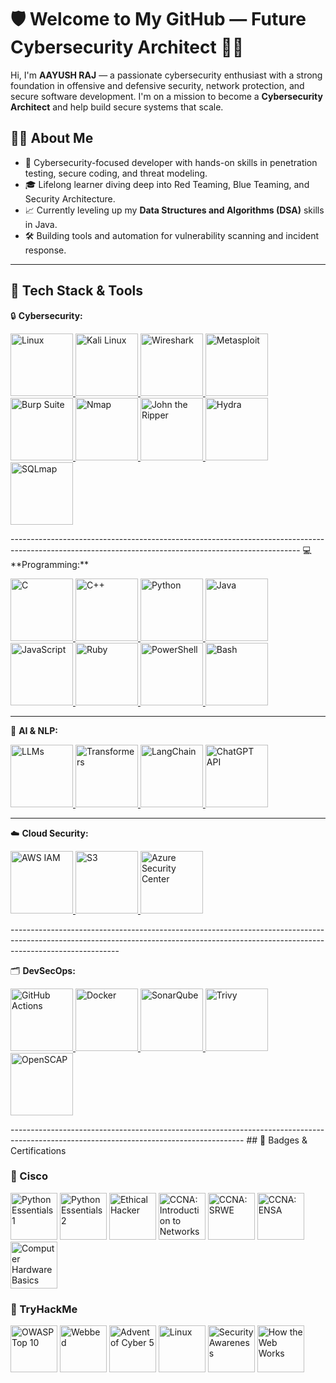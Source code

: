 # 🛡️ Welcome to My GitHub — Future Cybersecurity Architect 👨‍💻

Hi, I'm **AAYUSH RAJ** — a passionate cybersecurity enthusiast with a strong foundation in offensive and defensive security, network protection, and secure software development. I'm on a mission to become a **Cybersecurity Architect** and help build secure systems that scale.

## 👨‍💻 About Me
- 🔐 Cybersecurity-focused developer with hands-on skills in penetration testing, secure coding, and threat modeling.
- 🎓 Lifelong learner diving deep into Red Teaming, Blue Teaming, and Security Architecture.
- 📈 Currently leveling up my **Data Structures and Algorithms (DSA)** skills in Java.
- 🛠️ Building tools and automation for vulnerability scanning and incident response.
-----------------------------------------------------------------------------------------------------------------------------------------------------------------------------------------------------------------------------------------------------------------------------------------------
## 🧰 Tech Stack & Tools

🔒 **Cybersecurity:**  
<p align="left">
  <!-- Linux -->
  <a href="https://www.linux.org/" title="Linux">
    <img src="https://cdn.jsdelivr.net/gh/devicons/devicon/icons/linux/linux-original.svg" width="100" alt="Linux"/>
  </a>

  <!-- Kali Linux -->
  <a href="https://www.kali.org/" title="Kali Linux">
    <img src="https://upload.wikimedia.org/wikipedia/commons/2/2b/Kali-dragon-icon.svg" width="100" alt="Kali Linux"/>
  </a>

  <!-- Wireshark -->
  <a href="https://www.wireshark.org/" title="Wireshark">
    <img src="https://www.wireshark.org/_astro/wireshark-logo-big.CkRjSOaC_2eT4Ah.png" width="100" alt="Wireshark"/>
  </a>

  <!-- Metasploit -->
  <a href="https://www.metasploit.com/" title="Metasploit">
    <img src="https://media.licdn.com/dms/image/v2/C5633AQHz6xjHG_s0fQ/productpage-image_1128_635/productpage-image_1128_635/0/1626341063105/isoc24_b_v__metasploit_rapid7_image?e=2147483647&v=beta&t=5nKtSmBtM7ZjgxteR6bOl4Q0MqV7dT0t5BUvsuGNgM4" width="100" alt="Metasploit"/>
  </a>

  <!-- Burp Suite -->
  <a href="https://portswigger.net/burp" title="Burp Suite">
    <img src="https://avatars.githubusercontent.com/u/8943532?s=200&v=4" width="100" alt="Burp Suite"/>
  </a>

  <!-- Nmap -->
  <a href="https://nmap.org/" title="Nmap">
    <img src="https://nmap.org/images/sitelogo-2x.png" width="100" alt="Nmap"/>
  </a>

  <!-- John the Ripper -->
  <a href="https://www.openwall.com/john/" title="John the Ripper">
    <img src="https://www.openwall.com/john/tshirt1.png" width="100" alt="John the Ripper"/>
  </a>

  <!-- Hydra -->
  <a href="https://github.com/vanhauser-thc/thc-hydra" title="Hydra">
    <img src="https://www.hydradongle.com/theme_front/img/logo.png" width="100" alt="Hydra"/>
  </a>

  <!-- SQLmap -->
  <a href="https://sqlmap.org/" title="SQLmap">
    <img src="https://upload.wikimedia.org/wikipedia/commons/thumb/4/4f/Sqlmap_logo.png/800px-Sqlmap_logo.png" width="100" alt="SQLmap"/>
  </a>
</p>
------------------------------------------------------------------------------------------------------------------------------------------------------
💻 **Programming:**  

<p align="left">
  <!-- C -->
  <a href="https://en.wikipedia.org/wiki/C_(programming_language)" title="C">
    <img src="https://cdn.jsdelivr.net/gh/devicons/devicon/icons/c/c-original.svg" width="100" alt="C"/>
  </a>

  <!-- C++ -->
  <a href="https://isocpp.org/" title="C++">
    <img src="https://cdn.jsdelivr.net/gh/devicons/devicon/icons/cplusplus/cplusplus-original.svg" width="100" alt="C++"/>
  </a>

  <!-- Python -->
  <a href="https://www.python.org/" title="Python">
    <img src="https://cdn.jsdelivr.net/gh/devicons/devicon/icons/python/python-original.svg" width="100" alt="Python"/>
  </a>

  <!-- Java -->
  <a href="https://www.java.com/" title="Java">
    <img src="https://cdn.jsdelivr.net/gh/devicons/devicon/icons/java/java-original.svg" width="100" alt="Java"/>
  </a>
  
  <!-- JavaScript -->
  <a href="https://developer.mozilla.org/en-US/docs/Web/JavaScript" title="JavaScript">
    <img src="https://cdn.jsdelivr.net/gh/devicons/devicon/icons/javascript/javascript-original.svg" width="100" alt="JavaScript"/>
  </a>

  <!-- Ruby -->
  <a href="https://www.ruby-lang.org/" title="Ruby">
    <img src="https://cdn.jsdelivr.net/gh/devicons/devicon/icons/ruby/ruby-original.svg" width="100" alt="Ruby"/>
  </a>

  <!-- PowerShell -->
  <a href="https://learn.microsoft.com/en-us/powershell/" title="PowerShell">
    <img src="https://upload.wikimedia.org/wikipedia/commons/2/2f/PowerShell_5.0_icon.png" width="100" alt="PowerShell"/>
  </a>

  <!-- Bash -->
  <a href="https://www.gnu.org/software/bash/" title="Bash">
    <img src="https://upload.wikimedia.org/wikipedia/commons/4/4b/Bash_Logo_Colored.svg" width="100" alt="Bash"/>
  </a>
</p>

----------------------------------------------------------------------------------------------------------------------------------------------------------------------------------
🧠 **AI & NLP:**  
<p align="left">
  <!-- LLMs -->
  <a href="https://huggingface.co/docs/transformers/" title="LLMs">
    <img src="https://cdn-icons-png.flaticon.com/512/4248/4248443.png" width="100" alt="LLMs"/>
  </a>

  <!-- Transformers -->
  <a href="https://huggingface.co/transformers/" title="Transformers (HuggingFace)">
    <img src="https://huggingface.co/front/assets/huggingface_logo-noborder.svg" width="100" alt="Transformers"/>
  </a>

  <!-- LangChain -->
  <a href="https://www.langchain.com/" title="LangChain">
    <img src="https://avatars.githubusercontent.com/u/139914772?s=200&v=4" width="100" alt="LangChain"/>
  </a>

  <!-- ChatGPT API -->
  <a href="https://platform.openai.com/docs/" title="ChatGPT API">
    <img src="https://cdn-icons-png.flaticon.com/512/11823/11823442.png" width="100" alt="ChatGPT API"/>
  </a>
</p>

------------------------------------------------------------------------------------------------------------------------------------------------------------------------------
☁️ **Cloud Security:**  
<p align="left">
  <!-- AWS IAM -->
  <a href="https://aws.amazon.com/iam/" title="AWS IAM">
    <img src="https://a0.awsstatic.com/libra-css/images/logos/aws_logo_smile_1200x630.png" width="100" alt="AWS IAM"/>
  </a>

  <!-- S3 Security -->
  <a href="https://docs.aws.amazon.com/AmazonS3/latest/userguide/security-best-practices.html" title="S3 Security">
    <img src="https://upload.wikimedia.org/wikipedia/commons/f/fb/Amazon-S3-Logo.svg" width="100" alt="S3"/>
  </a>

  <!-- Azure Security Center -->
  <a href="https://learn.microsoft.com/en-us/azure/security-center/" title="Azure Security Center">
    <img src="https://azure.microsoft.com/svghandler/security-center?width=600&height=315" width="100" alt="Azure Security Center"/>
  </a>
</p>
---------------------------------------------------------------------------------------------------------------------------------------------------------------------------------------

🗂️ **DevSecOps:**  
<p align="left">
  <!-- GitHub Actions -->
  <a href="https://github.com/features/actions" title="GitHub Actions">
    <img src="https://github.githubassets.com/images/modules/logos_page/GitHub-Mark.png" width="100" alt="GitHub Actions"/>
  </a>

  <!-- Docker -->
  <a href="https://www.docker.com/" title="Docker">
    <img src="https://cdn.jsdelivr.net/gh/devicons/devicon/icons/docker/docker-original.svg" width="100" alt="Docker"/>
  </a>

  <!-- SonarQube -->
  <a href="https://www.sonarqube.org/" title="SonarQube">
    <img src="https://www.sonarqube.org/logos/index/sonarqube-logo.png" width="100" alt="SonarQube"/>
  </a>

  <!-- Trivy -->
  <a href="https://aquasecurity.github.io/trivy/" title="Trivy">
    <img src="https://raw.githubusercontent.com/aquasecurity/trivy/main/docs/static/img/logo.svg" width="100" alt="Trivy"/>
  </a>

  <!-- OpenSCAP -->
  <a href="https://www.open-scap.org/" title="OpenSCAP">
    <img src="https://www.open-scap.org/images/openscap.png" width="100" alt="OpenSCAP"/>
  </a>
</p>
----------------------------------------------------------------------------------------------------------------------------------------
## 🏅 Badges & Certifications

<h3>🏅 Cisco </h3>
<p align="left">
  <img src="https://images.credly.com/size/680x680/images/19e742ef-13be-4d26-87ed-ac8f5fd0643c/image.png" alt="Python Essentials 1" width="75"/>
  <img src="https://images.credly.com/size/680x680/images/3f802526-7274-4230-91ab-f6d1a35340e6/image.png" alt="Python Essentials 2" width="75"/>
  <img src="https://images.credly.com/size/680x680/images/242902b5-f527-42ad-865e-977c9e1b5b58/image.png" alt="Ethical Hacker" width="75"/>
  <img src="https://images.credly.com/size/680x680/images/70d71df5-f3dc-4380-9b9d-f22513a70417/CCNAITN__1_.png" alt="CCNA: Introduction to Networks" width="75"/>
  <img src="https://images.credly.com/size/680x680/images/f4ccdba9-dd65-4349-baad-8f05df116443/CCNASRWE__1_.png" alt="CCNA: SRWE" width="75"/>
  <img src="https://images.credly.com/size/680x680/images/0a6d331e-8abf-4272-a949-33f754569a76/CCNAENSA__1_.png" alt="CCNA: ENSA" width="75"/>
  <img src="https://images.credly.com/size/680x680/images/68c0b94d-f6ac-40b1-a0e0-921439eb092e/image.png" alt="Computer Hardware Basics" width="75"/>
</p>
<h3>🏅 TryHackMe </h3>
<p align="left">
  <img src="https://assets.tryhackme.com/img/badges/owasptop10.svg" alt="OWASP Top 10" width="75"/>
  <img src="https://assets.tryhackme.com/img/badges/webbed.svg" alt="Webbed" width="75"/>
  <img src="https://assets.tryhackme.com/img/badges/aoc5.svg" alt="Advent of Cyber 5" width="75"/>
  <img src="https://assets.tryhackme.com/img/badges/linux.svg" alt="Linux" width="75"/>
  <img src="https://assets.tryhackme.com/img/badges/securityawareness.svg" alt="Security Awareness" width="75"/>
  <img src="https://assets.tryhackme.com/img/badges/howthewebworks.svg" alt="How the Web Works" width="75"/>
</p>
